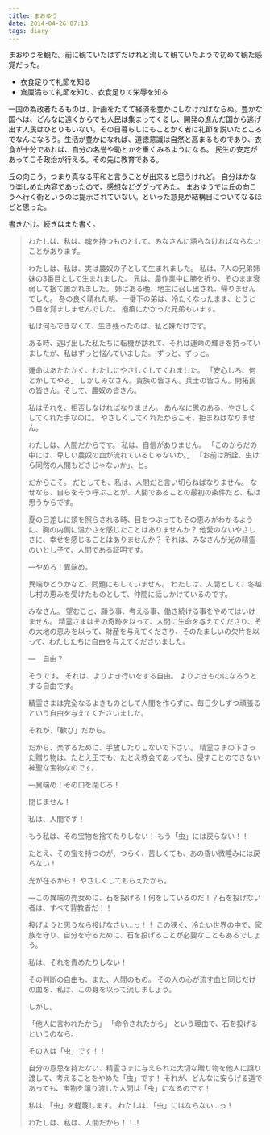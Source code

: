 ```yaml
---
title: まおゆう
date: 2014-04-26 07:13
tags: diary
---
```


まおゆうを観た。前に観ていたはずだけれど流して観ていたようで初めて観た感覚だった。

- 衣食足りて礼節を知る
- 倉廩満ちて礼節を知り、衣食足りて栄辱を知る

一国の為政者たるものは、計画をたてて経済を豊かにしなければならぬ。豊かな国へは、どんなに遠くからでも人民は集まってくるし、開発の進んだ国から逃げ出す人民はひとりもいない。その日暮らしにもことかく者に礼節を説いたところでなんになろう。生活が豊かになれば、道徳意識は自然と高まるものであり、衣食が十分であれば、自分の名誉や恥とかを重くみるようになる。
民生の安定があってこそ政治が行える。その先に教育である。

丘の向こう。つまり真なる平和と言うことが出来ると思うけれど。
自分はかなり楽しめた内容であったので、感想などググってみた。
まおゆうでは丘の向こうへ行く術というのは提示されていない。といった意見が結構目についてなるほどと思った。

書きかけ。続きはまた書く。

> わたしは、私は、魂を持つものとして、みなさんに語らなければならないことがあります。
> 
> わたしは、私は、実は農奴の子として生まれました。
> 私は、7人の兄弟姉妹の3番目として生まれました。
> 兄は、農作業中に腕を折り、そのまま衰弱して捨て置かれました。
> 姉はある晩、地主に召し出され、帰りませんでした。
> 冬の良く晴れた朝、一番下の弟は、冷たくなったまま、とうとう目を覚ましませんでした。
> 疱瘡にかかった兄弟もいます。
> 
> 私は何もできなくて、生き残ったのは、私と妹だけです。
> 
> ある時、逃げ出した私たちに転機が訪れて、それは運命の輝きを持っていましたが、私はずっと悩んでいました。
> ずっと、ずっと。
> 
> 運命はあたたかく、わたしにやさしくしてくれました。
> 「安心しろ、何とかしてやる」
> しかしみなさん。貴族の皆さん。兵士の皆さん。開拓民の皆さん。そして、農奴の皆さん。
> 
> 私はそれを、拒否しなければなりません。
> あんなに恩のある、やさしくしてくれた手なのに。
> やさしくしてくれたからこそ、拒まねばなりません。
> 
> わたしは、人間だからです。
> 私は、自信がありません。
> 「このからだの中には、卑しい農奴の血が流れているじゃないか。」
> 「お前は所詮、虫けら同然の人間もどきじゃないか」、と。
> 
> だからこそ。
> だとしても、私は、人間だと言い切らねばなりません。
> なぜなら、自らをそう呼ぶことが、人間であることの最初の条件だと、私は思うからです。
> 
> 夏の日差しに頬を照らされる時、目をつぶってもその恵みがわかるように、胸の内側に温かさを感じたことはありませんか？
> 他愛のないやさしさに、幸せを感じることはありませんか？
> それは、みなさんが光の精霊のいとし子で、人間である証明です。
> 
> ―やめろ！異端め。
> 
> 異端かどうかなど、問題にもしていません。
> わたしは、人間として、冬越し村の恵みを受けたものとして、仲間に話しかけているのです。
> 
> みなさん。
> 望むこと、願う事、考える事、働き続ける事をやめてはいけません。
> 精霊さまはその奇跡を以って、人間に生命を与えてくださり、その大地の恵みを以って、財産を与えてくださり、そのたましいの欠片を以って、わたしたちに自由を与えてくださいました。
> 
> ―　自由？
> 
> そうです。
> それは、よりよき行いをする自由。
> よりよきものになろうとする自由です。
> 
> 精霊さまは完全なるよきものとして人間を作らずに、毎日少しずつ頑張るという自由を与えてくださいました。
> 
> それが、「歓び」だから。
> 
> だから、楽するために、手放したりしないで下さい。
> 精霊さまの下さった贈り物は、たとえ王でも、たとえ教会であっても、侵すことのできない神聖な宝物なのです。
> 
> ―異端め！その口を閉じろ！
> 
> 閉じません！
> 
> 私は、人間です！
> 
> もう私は、その宝物を捨てたりしない！
> もう「虫」には戻らない！！
> 
> たとえ、その宝を持つのが、つらく、苦しくても、あの昏い微睡みには戻らない！
> 
> 光が在るから！
> やさしくしてもらえたから。
> 
> ―この異端の売女めに、石を投げろ！何をしているのだ！？石を投げない者は、すべて背教者だ！！
> 
> 投げようと思うなら投げなさい...っ！！
> この狭く、冷たい世界の中で、家族を守り、自分を守るために、石を投げることが必要なこともあるでしょう。
> 
> 私は、それを責めたりしない！
> 
> その判断の自由も、また、人間のもの。
> その人の心が流す血と同じだけの血を、私は、この身を以って流しましょう。
> 
> しかし。
> 
> 「他人に言われたから」
> 「命令されたから」
> という理由で、石を投げるというのなら。
> 
> その人は「虫」です！！
> 
> 自分の意思を持たない、精霊さまに与えられた大切な贈り物を他人に譲り渡して、考えることをやめた「虫」です！
> それが、どんなに安らげる道であっても、宝物を譲り渡した人間は「虫」になるのです！
> 
> 私は、「虫」を軽蔑します。
> わたしは、「虫」にはならない...っ！
> 
> わたしは、私は、人間だから！！！

